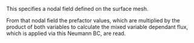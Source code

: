 This specifies a nodal field defined on the surface mesh.

From that nodal field the prefactor values, which are multiplied by the product of both variables to calculate the mixed variable dependant flux, which is applied via this Neumann BC, are read.
